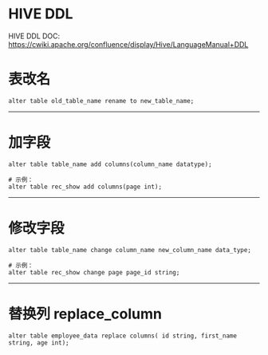 # HIVE DDL

HIVE DDL DOC: https://cwiki.apache.org/confluence/display/Hive/LanguageManual+DDL
# 表改名
```
alter table old_table_name rename to new_table_name;  
```
----

# 加字段
```
alter table table_name add columns(column_name datatype);

# 示例：
alter table rec_show add columns(page int);

```
----


# 修改字段
```
alter table table_name change column_name new_column_name data_type;

# 示例：
alter table rec_show change page page_id string;
```
----

# 替换列 replace_column
```
alter table employee_data replace columns( id string, first_name string, age int);  
```
